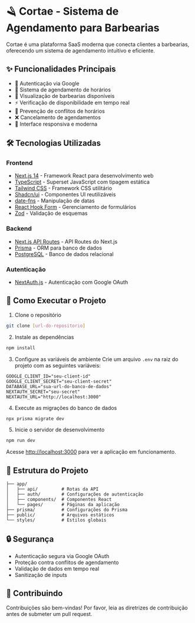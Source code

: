 # 🪒 Cortae - Sistema de Agendamento para Barbearias

Cortae é uma plataforma SaaS moderna que conecta clientes a barbearias, oferecendo um sistema de agendamento intuitivo e eficiente.

## ✨ Funcionalidades Principais

- 🔐 Autenticação via Google
- 📅 Sistema de agendamento de horários
- 🏪 Visualização de barbearias disponíveis
- ⚡ Verificação de disponibilidade em tempo real
- 🚫 Prevenção de conflitos de horários
- ❌ Cancelamento de agendamentos
- 📱 Interface responsiva e moderna

## 🛠️ Tecnologias Utilizadas

### Frontend
- [Next.js 14](https://nextjs.org/) - Framework React para desenvolvimento web
- [TypeScript](https://www.typescriptlang.org/) - Superset JavaScript com tipagem estática
- [Tailwind CSS](https://tailwindcss.com/) - Framework CSS utilitário
- [Shadcn/ui](https://ui.shadcn.com/) - Componentes UI reutilizáveis
- [date-fns](https://date-fns.org/) - Manipulação de datas
- [React Hook Form](https://react-hook-form.com/) - Gerenciamento de formulários
- [Zod](https://zod.dev/) - Validação de esquemas

### Backend
- [Next.js API Routes](https://nextjs.org/docs/api-routes/introduction) - API Routes do Next.js
- [Prisma](https://www.prisma.io/) - ORM para banco de dados
- [PostgreSQL](https://www.postgresql.org/) - Banco de dados relacional

### Autenticação
- [NextAuth.js](https://next-auth.js.org/) - Autenticação com Google OAuth

## 🚀 Como Executar o Projeto

1. Clone o repositório
```bash
git clone [url-do-repositorio]
```

2. Instale as dependências
```bash
npm install
```

3. Configure as variáveis de ambiente
Crie um arquivo `.env` na raiz do projeto com as seguintes variáveis:
```env
GOOGLE_CLIENT_ID="seu-client-id"
GOOGLE_CLIENT_SECRET="seu-client-secret"
DATABASE_URL="sua-url-do-banco-de-dados"
NEXTAUTH_SECRET="seu-secret"
NEXTAUTH_URL="http://localhost:3000"
```

4. Execute as migrações do banco de dados
```bash
npx prisma migrate dev
```

5. Inicie o servidor de desenvolvimento
```bash
npm run dev
```

Acesse [http://localhost:3000](http://localhost:3000) para ver a aplicação em funcionamento.

## 📝 Estrutura do Projeto

```
├── app/
│   ├── api/         # Rotas da API
│   ├── auth/        # Configurações de autenticação
│   ├── components/  # Componentes React
│   └── pages/       # Páginas da aplicação
├── prisma/          # Configurações do Prisma
├── public/          # Arquivos estáticos
└── styles/          # Estilos globais
```

## 🔒 Segurança

- Autenticação segura via Google OAuth
- Proteção contra conflitos de agendamento
- Validação de dados em tempo real
- Sanitização de inputs

## 🤝 Contribuindo

Contribuições são bem-vindas! Por favor, leia as diretrizes de contribuição antes de submeter um pull request.

